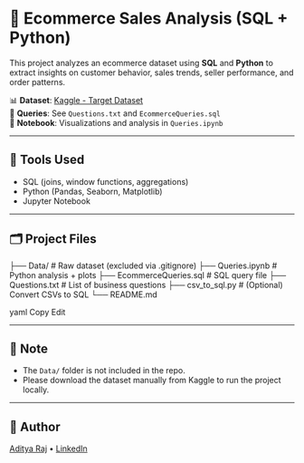 # 🛒 Ecommerce Sales Analysis (SQL + Python)

This project analyzes an ecommerce dataset using **SQL** and **Python** to extract insights on customer behavior, sales trends, seller performance, and order patterns.

📊 **Dataset**: [Kaggle - Target Dataset](https://www.kaggle.com/datasets/devarajv88/target-dataset)  
📁 **Queries**: See `Questions.txt` and `EcommerceQueries.sql`  
📓 **Notebook**: Visualizations and analysis in `Queries.ipynb`

---

## 🔧 Tools Used

- SQL (joins, window functions, aggregations)
- Python (Pandas, Seaborn, Matplotlib)
- Jupyter Notebook

---

## 🗂️ Project Files

├── Data/ # Raw dataset (excluded via .gitignore)
├── Queries.ipynb # Python analysis + plots
├── EcommerceQueries.sql # SQL query file
├── Questions.txt # List of business questions
├── csv_to_sql.py # (Optional) Convert CSVs to SQL
└── README.md

yaml
Copy
Edit

---

## 📌 Note

- The `Data/` folder is not included in the repo.
- Please download the dataset manually from Kaggle to run the project locally.

---

## 👤 Author

[Aditya Raj](https://github.com/Aditya-0009) • [LinkedIn](https://www.linkedin.com/in/aditya-0009/)